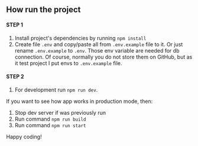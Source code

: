 ## How run the project

#### STEP 1

1. Install project's dependencies by running `npm install`
2. Create file `.env` and copy/paste all from `.env.example` file to it. Or just rename `.env.example` to `.env`. Those env variable are needed for db connection. Of course, normally you do not store them on GitHub, but as it test project I put envs to `.env.example` file.

#### STEP 2

1. For development run `npm run dev`.

If you want to see how app works in production mode, then:

1. Stop dev server if was previously run
2. Run command `npm run build`
3. Run command `npm run start`

Happy coding!
